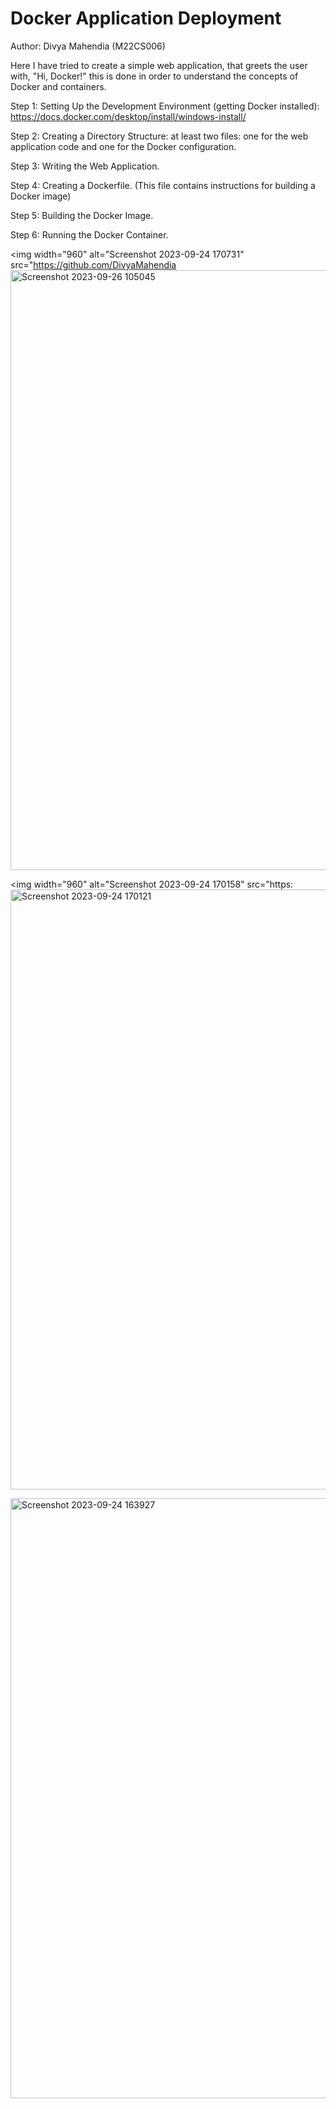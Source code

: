 # Docker Application Deployment

Author: Divya Mahendia (M22CS006)

Here I have tried to create a simple web application, that greets the user with, "Hi, Docker!"
this is done in order to understand the concepts of Docker and containers.

Step 1: Setting Up the Development Environment (getting Docker installed):  https://docs.docker.com/desktop/install/windows-install/

Step 2: Creating a Directory Structure: at least two files: one for the web application code and one for the Docker configuration.

Step 3: Writing the Web Application.

Step 4: Creating a Dockerfile. (This file contains instructions for building a Docker image)

Step 5: Building the Docker Image.

Step 6: Running the Docker Container.


<img width="960" alt="Screenshot 2023-09-24 170731" src="https://github.com/DivyaMahendia<img width="960" alt="Screenshot 2023-09-26 105045" src="https://github.com/DivyaMahendia/M22cs006_assign/assets/38568931/0a53c357-1747-47c9-900c-7fcdd0f3c794">


<img width="960" alt="Screenshot 2023-09-24 170158" src="https:<img width="960" alt="Screenshot 2023-09-24 170121" src="https://github.com/DivyaMahendia/M22cs006_assign/assets/38568931/98c2244c-0e6d-4982-802f-ea48bd114849">

<img width="960" alt="Screenshot 2023-09-24 163927" src="https://github.com/DivyaMahendia/M22cs006_assign/assets/38568931/68beccfc-bdd5-4b14-8fec-46d5edf9b319">
